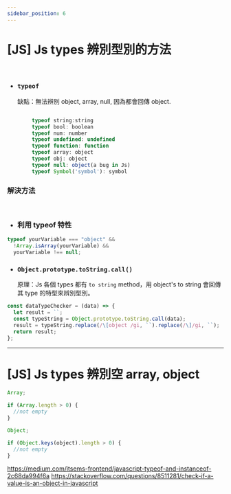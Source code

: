 ```yaml
---
sidebar_position: 6
---
```


# [JS] Js types 辨別型別的方法

&nbsp;

- ### `typeof`
  缺點：無法辨別 object, array, null, 因為都會回傳 object.

```js

		typeof string:string
        typeof bool: boolean
        typeof num: number
        typeof undefined: undefined
        typeof function: function
        typeof array: object
        typeof obj: object
        typeof null: object(a bug in Js)
        typeof Symbol('symbol'): symbol
```

### 解決方法

&nbsp;

- ### 利用 typeof 特性

```js
typeof yourVariable === "object" &&
  !Array.isArray(yourVariable) &&
  yourVariable !== null;
```

- ### `Object.prototype.toString.call()`
  原理：Js 各個 types 都有 `to string` method，用 object's to string 會回傳其 type 的特型來辨別型別。

```js
const dataTypeChecker = (data) => {
  let result = ``;
  const typeString = Object.prototype.toString.call(data);
  result = typeString.replace(/\[object /gi, ``).replace(/\]/gi, ``);
  return result;
};
```

---

# [JS] Js types 辨別空 array, object

```js
Array;

if (Array.length > 0) {
  //not empty
}

Object;

if (Object.keys(object).length > 0) {
  //not empty
}
```

https://medium.com/itsems-frontend/javascript-typeof-and-instanceof-2c68da994f6a
https://stackoverflow.com/questions/8511281/check-if-a-value-is-an-object-in-javascript
